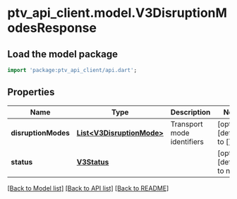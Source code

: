 # ptv_api_client.model.V3DisruptionModesResponse

## Load the model package
```dart
import 'package:ptv_api_client/api.dart';
```

## Properties
Name | Type | Description | Notes
------------ | ------------- | ------------- | -------------
**disruptionModes** | [**List&lt;V3DisruptionMode&gt;**](V3DisruptionMode.md) | Transport mode identifiers | [optional] [default to []]
**status** | [**V3Status**](V3Status.md) |  | [optional] [default to null]

[[Back to Model list]](../README.md#documentation-for-models) [[Back to API list]](../README.md#documentation-for-api-endpoints) [[Back to README]](../README.md)


